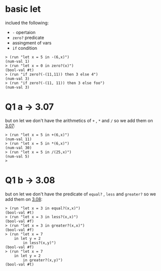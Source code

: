 # basic let
inclued the following:      
* `-` opertaion           
* `zero?` predicate           
* assingment of vars           
* `if` condition           
```racket
> (run "let x = 5 in -(6,x)")
(num-val 1)
> (run "let x = 0 in zero?(x)")
(bool-val #t)
> (run "if zero?(-(11,11)) then 3 else 4")
(num-val 3)
> (run "if zero?(-(11, 11)) then 3 else foo")
(num-val 3)
```
# Q1 a -> 3.07
but on let we don't have the arithmetics of `+` , `*` and `/` so we add them on [3.07](1/3-07/):
```racket
> (run "let x = 5 in +(6,x)")
(num-val 11)
> (run "let x = 5 in *(6,x)")
(num-val 30)
> (run "let x = 5 in /(25,x)")
(num-val 5)
> 
```
# Q1 b -> 3.08
but on let we don't have the predicate of `equal?` , `less` and `greater?` so we add them on [3.08](1/3-08/):
```racket
> (run "let x = 3 in equal?(x,x)")
(bool-val #t)
> (run "let x = 3 in less?(x,x)")
(bool-val #f)
> (run "let x = 3 in greater?(x,x)")
(bool-val #f)
> (run "let x = 7
    in let y = 2
        in less?(x,y)")
(bool-val #f)
> (run "let x = 7
    in let y = 2
        in greater?(x,y)")
(bool-val #t)
```